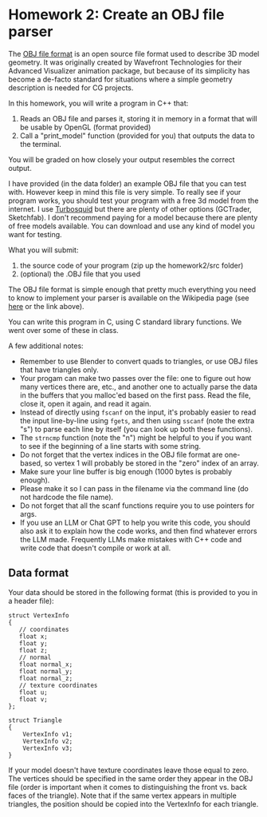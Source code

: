 # Homework 2: Create an OBJ file parser

The [OBJ file format](https://en.wikipedia.org/wiki/Wavefront_.obj_file) is an open source file format used to describe 3D model geometry. It was originally created by Wavefront Technologies for their Advanced Visualizer animation package, but because of its simplicity has become a de-facto standard for situations where a simple geometry description is needed for CG projects.

In this homework, you will write a program in C++ that:

1. Reads an OBJ file and parses it, storing it in memory in a format that will be usable by OpenGL (format provided)
1. Call a "print_model" function (provided for you) that outputs the data to the terminal.

You will be graded on how closely your output resembles the correct output.

I have provided (in the data folder) an example OBJ file that you can test with. However keep in mind this file is very simple. To really see if your program works, you should test your program with a free 3d model from the internet. I use [Turbosquid](https://turbosquid.com) but there are plenty of other options (GCTrader, Sketchfab). I don't recommend paying for a model because there are plenty of free models available. You can download and use any kind of model you want for testing.

What you will submit:

1. the source code of your program (zip up the homework2/src folder)
2. (optional) the .OBJ file that you used

The OBJ file format is simple enough that pretty much everything you need to know to implement your parser is available on the Wikipedia page (see [here](https://en.wikipedia.org/wiki/Wavefront_.obj_file) or the link above).

You can write this program in C, using C standard library functions. We went over some of these in class.

A few additional notes:

* Remember to use Blender to convert quads to triangles, or use OBJ files that have triangles only.
* Your progam can make two passes over the file: one to figure out how many vertices there are, etc., and another one to actually parse the data in the buffers that you malloc'ed based on the first pass. Read the file, close it, open it again, and read it again.
* Instead of directly using `fscanf` on the input, it's probably easier to read the input line-by-line using `fgets`, and then using `sscanf` (note the extra "s") to parse each line by itself (you can look up both these functions).
* The `strncmp` function (note the "n") might be helpful to you if you want to see if the beginning of a line starts with some string.
* Do not forget that the vertex indices in the OBJ file format are one-based, so vertex 1 will probably be stored in the "zero" index of an array.
* Make sure your line buffer is big enough (1000 bytes is probably enough).
* Please make it so I can pass in the filename via the command line (do not hardcode the file name).
* Do not forget that all the scanf functions require you to use pointers for args.
* If you use an LLM or Chat GPT to help you write this code, you should also ask it to explain how the code works, and then find whatever errors the LLM made. Frequently LLMs make mistakes with C++ code and write code that doesn't compile or work at all.

## Data format

Your data should be stored in the following format (this is provided to you in a header file):

```
struct VertexInfo
{
   // coordinates
   float x;
   float y;
   float z;
   // normal
   float normal_x;
   float normal_y;
   float normal_z;
   // texture coordinates
   float u;
   float v;
};

struct Triangle
{
    VertexInfo v1;
    VertexInfo v2;
    VertexInfo v3;
}

```

If your model doesn't have texture coordinates leave those equal to zero. The vertices should be specified in the same order they appear in the OBJ file (order is important when it comes to distinguishing the front vs. back faces of the triangle). Note that if the same vertex appears in multiple triangles, the position should be copied into the VertexInfo for each triangle.


